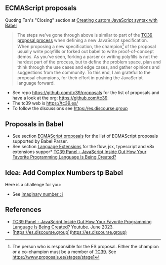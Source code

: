 
## ECMAScript proposals  

Quoting Tan's "Closing" section at [Creating custom JavaScript syntax with Babel](https://lihautan.com/creating-custom-javascript-syntax-with-babel#closing-note)

> The steps we've gone through above is similar to part of the [TC39 proposal process](https://github.com/tc39/proposals) when defining a new JavaScript specification. 
> When proposing a new specification, the champion[^champion] of the proposal usually write polyfills or forked out babel to write proof-of-concept demos. As you've seen, forking a parser or writing polyfills is not the hardest part of the process, but to define the problem space, plan and think through the use cases and edge cases, and gather opinions and suggestions from the community. To this end, I am grateful to the proposal champions, for their effort in pushing the JavaScript language forward. 


[^champion]: The person who is responsible for the ES proposal. Either the champion or a co-champion must be a member of [TC39](https://tc39.es/). See https://www.proposals.es/stages/stage1

- See repo https://github.com/tc39/proposals for the list of proposals and have a look at the org: https://github.com/tc39.
- The tc39 web is https://tc39.es/
- To follow the discussions see https://es.discourse.group

## Proposals in Babel

- See section [ECMAScript proposals](https://babeljs.io/docs/babel-parser#ecmascript-proposals) for the list of ECMAScript proposals supported by Babel Parser.
- See section [Language Extensions](https://babeljs.io/docs/babel-parser#language-extensions) for the flow, jsx, typescript and v8x extensions suppor* [TC39 Panel - JavaScript Inside Out How Your Favorite Programming Language Is Being Created?](https://youtu.be/Z8ymDfc0iAA?si=7pbLylFFy5eKk_Yk)

## Idea: Add Complex Numbers tp Babel

Here is a challenge for you:

* See [imaginary number : i](https://es.discourse.group/t/imaginary-number-i/1032)

## References

* [TC39 Panel - JavaScript Inside Out How Your Favorite Programming Language Is Being Created?](https://youtu.be/Z8ymDfc0iAA?si=7pbLylFFy5eKk_Yk) Youtube. June 2023.
* [https://es.discourse.group](https://es.discourse.group)
